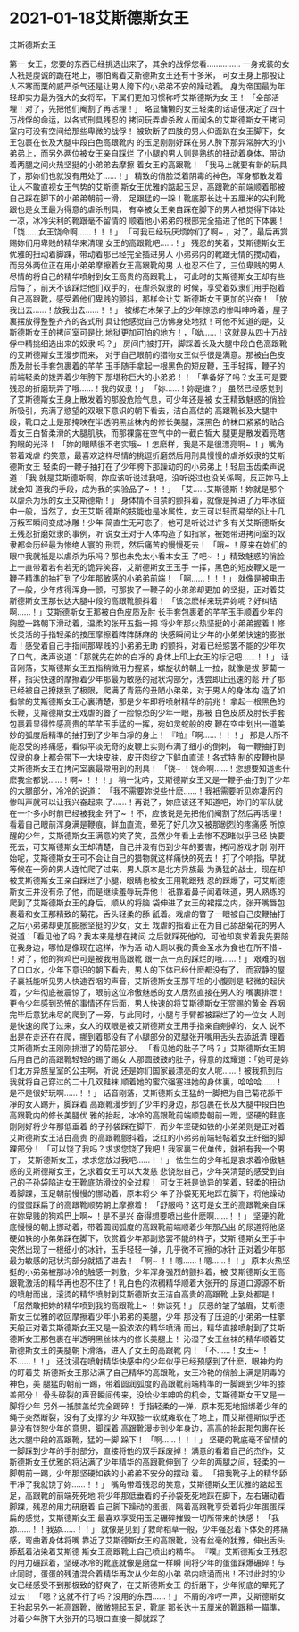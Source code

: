 # 2021-01-18艾斯德斯女王



艾斯德斯女王



第一
女王，您要的东西已经挑选出来了，其余的战俘您看……………
一身戎装的女人衹是虔诚的跪在地上，哪怕离着艾斯德斯女王还有十多米，
可女王身上那股让人不寒而栗的威严杀气还是让男人胯下的小弟弟不安的躁动着。
身为帝国最为年轻却实力最为强大的女将军，下属们更加习惯称呼艾斯德斯为女
王！
「全部活埋！对了，先把他们阉割了再活埋！」
略显慵懒的女王轻柔的话语便决定了四十万战俘的命运，以各式刑具残忍的
拷问玩弄虐杀敌人而闻名的艾斯德斯女王拷问室内可没有空间给那些卑微的战俘！
被砍断了四肢的男人仰面趴在女王脚下，女王包裹在长及大腿中段白色高跟靴内
的玉足刚刚好踩在男人胯下那异常肿大的小弟弟上，而另外两位被女王亲自踩烂
了小腿的男人则是熟练的扭动着身体，带动着两腿之间火热坚挺的小弟弟去摩擦
着女王的高跟靴！
「我马上就要有新的玩具了，那妳们也就没有用处了……！」
精致的俏脸泛着阴毒的神色，浑身都散发着让人不敢直视女王气势的艾斯德
斯女王优雅的踮起玉足，高跟靴的前端顺着那被自己踩在脚下的小弟弟朝前一滑，
足跟猛的一跺！靴底那长达十五厘米的尖利靴跟也是女王最为得意的虐杀刑具，
有幸被女王亲自踩在脚下的男人衹觉得下体处一凉，冰冷尖利的靴跟毫不留情的
顺着他小弟弟的根部完全插进了他的下体裏！
「饶……女王饶命啊……！！！」
「可我已经玩厌烦妳们了啊~ ，对了，最后再赏赐妳们用卑贱的精华来清理
女王的高跟靴吧……！」
残忍的笑着，艾斯德斯女王优雅的扭动着脚踝，带动着那已经完全插进男人
小弟弟内的靴跟无情的搅动着，而另外两位正在用小弟弟摩擦着女王高跟靴的男
人也忍不住了，三位卑贱的男人尽情的将自己的精华喷射到女王高贵的高跟靴上，
可此时的艾斯德斯女王却有些后悔了，前天不该踩烂他们双手的，在虐杀奴隶的
时候，享受着奴隶们用手抱着自己高跟靴，感受着他们卑贱的颤抖，那样会让艾
斯德斯女王更加的兴奋！
「放我出去……！放我出去……！！」
被绑在木架子上的少年惊恐的惨叫呻吟着，屋子裏摆放得整整齐齐的各式刑
具让他感觉自己仿佛身处地狱！可他不知道的是，艾斯德斯女王的拷问室可是比
地狱更加可怕的地方！，「呦……！这就是从四十万战俘中精挑细选出来的奴隶
吗？」
房间门被打开，脚踩着长及大腿中段白色高跟靴的艾斯德斯女王漫步而来，
对于自己眼前的猎物女王似乎很是满意。那被白色皮质及肘长手套包裹着的芊芊
玉手随手拿起一根黑色的短皮鞭，玉手轻挥，鞭子的前端轻柔的拨弄着少年胯下
那堪称巨大的小弟弟！！
「準备好了吗？女王可是要残忍的折磨玩弄了哦……！我的奴隶！」
「妳……！妳是谁？」
虽然已经感觉到了艾斯德斯女王身上散发着的那股危险气息，可少年还是被
女王精致魅惑的俏脸所吸引，充满了慾望的双眼下意识的朝下看去，洁白高估的
高跟靴长及大腿中段，靴口之上是那掩映在半透明黑丝袜内的修长美腿，深黑色
的袜口紧紧的贴合着女王白皙柔滑的大腿肌肤，而那裸露在空气中的一截白皙大
腿更是散发着亮瞎狗眼的光泽！
「妳的眼睛很不老实哦~ ！怎麽样，我是不是很漂亮啊~ ！」嘴角带着戏虐
的笑意，最喜欢这样尽情的挑逗折磨然后用刑具慢慢的虐杀奴隶的艾斯德斯女王
轻柔的一鞭子抽打在了少年胯下那躁动的的小弟弟上！轻启玉齿柔声说道：「我
就是艾斯德斯啊，妳应该听说过我吧，没听说过也没关係啊，反正妳马上就会知
道我的手段，成为我的实验品了~ ！！」
「艾……艾斯德斯！妳就是那个以虐杀为乐的女王艾斯德斯！」
身体情不自禁的颤抖着，就像是掉进了万年冰窟中一般，当然了，女王艾斯
德斯的技能也是冰属性，女王可以轻而易举的让十几万叛军瞬间变成冰雕！少年
简直生无可恋了，他可是听说过许多有关艾斯德斯女王残忍折磨奴隶的事例，听
说女王对于人体构造了如指掌，被她带进拷问室的奴隶都会历经最为惨绝人寰的
刑罚，然后痛苦的慢慢死去！
「哦~ ！原来在妳们的眼中我就衹是以虐杀为乐吗？那也未免太小看本女王
了吧~ ！」精致魅惑的俏脸上一直带着若有若无的诡异笑容，艾斯德斯女王玉手
一挥，黑色的短皮鞭又是一鞭子精準的抽打到了少年那敏感的小弟弟前端！
「啊……！！！」
就像是被电击了一般，少年疼得浑身一颤，可那挨了一鞭子的小弟弟却更加
的坚挺，正对着艾斯德斯女王那长达大腿中段的高跟靴颤抖着！
「该怎麽样来玩弄妳呢？好纠结啊……！」艾斯德斯女王那被白色皮质及肘
长手套包裹着的芊芊玉手顺着少年的胸膛一路朝下滑动着，温柔的张开五指一把
将少年那火热坚挺的小弟弟握着！修长灵活的手指轻柔的按压摩擦着阵阵酥麻的
快感瞬间让少年的小弟弟快速的膨胀着！感受着自己手指间那卑贱的小弟弟无助
的颤抖，对着已经慾罢不能的少年吹了口气，柔声说道：「那就先在妳的白凈的
身体上印上女王的标记吧……！！」
话音刚落，艾斯德斯女王五指稍微用力握紧，螺旋状的朝上一拉，就像是拔
萝蔔一样，指尖快速的摩擦着少年那最为敏感的冠状沟部分，浅尝即止迅速的鬆
开了那已经被自己撩拨到了极限，爬满了青筋的丑陋小弟弟，对于男人的身体构
造了如指掌的艾斯德斯女王心裏清楚，那是少年即将喷射精华的前兆！
拿起一根黑色的长鞭，艾斯德斯女王戏虐的瞥了一脸惊恐的少年一眼，那被
白色皮质及肘长手套包裹着显得性感高贵的芊芊玉手猛的一挥，宛如灵蛇般的皮
鞭在空中划出一道美妙的弧度后精準的抽打到了少年白凈的身上！
『啪』「啊……！！！」
那是人所不能忍受的疼痛感，看似平淡无奇的皮鞭上实则布满了细小的倒刺，
每一鞭抽打到奴隶的身上都会带下一大块皮肤，皮开肉绽之下鲜血直流！各式特
制的皮鞭也是艾斯德斯女王在拷问室裏最常用到的刑具！
「饶~ ！饶命啊……！您想要知道些什麽我全都说……！啊~ ！！！」
稍一沈吟，艾斯德斯女王又是一鞭子抽打到了少年的大腿部分，冷冷的说道：
「我不需要妳说些什麽……！我衹需要听见妳凄厉的惨叫声就可以让我兴奋起来
了……！再说了，妳应该还不知道吧，妳们的军队就在一个多小时前已经被我全
歼了~ ！不，应该说是先把他们阉割了然后再活埋！
看着自己眼前浑身满是鞭痕，鲜血直流，晕死了好几次又被那剧烈的疼痛感
所惊醒的少年，艾斯德斯女王满意的笑了笑，虽然少年看上去惨不忍睹似乎已经
快要死去，可艾斯德斯女王却清楚，自己并没有伤到少年的要害，拷问游戏才刚
刚开始呢，艾斯德斯女王可不会让自己的猎物就这样痛快的死去！
打了个响指，早就等候在一旁的男人连忙爬了过来，男人原本是北方异族最
为勇猛的战士，现在却被艾斯德斯女王亲自踩烂了小腿，眼睛也被女王用靴跟残
忍的踩爆了，可艾斯德斯女王并没有杀了他，而是继续羞辱玩弄他！
衹靠着鼻子闻着味道，男人熟练的爬到了艾斯德斯女王的身后，顺从的将脑
袋伸进了女王的裙摆之内，张开嘴唇包裹着和女王那精致的菊花，舌头轻柔的舔
舐着。戏虐的瞥了一眼被自己皮鞭抽打之后小弟弟却更加膨胀坚挺的少女，女王
戏虐的指着正在为自己舔舐菊花的男人说道：「看见他了吗？我本来是想在拷问
之后就踩死他的，可他却哀求着我先要陪在我身边，哪怕是像现在这样，作为活
动人厕以我的黄金圣水为食也在所不惜~ ！对了，他的狗鸡巴可是被我用高跟靴
跟一点一点的踩烂的哦……！」
艰难的咽了口口水，少年下意识的朝下看去，男人的下体已经什麽都没有了，
而寂静的屋子裏衹能听见男人快速吞咽的声音，艾斯德斯女王那平坦的小腹则是
轻微的起伏着，少年彻底被震惊了，眼前这位冷傲魅惑的女人居然直接在男人的
嘴裏排泄！
更令少年感到恐怖的事情还在后面，男人快速的将艾斯德斯女王赏赐的黄金
吞咽完毕后意犹未尽的爬到了一旁，与此同时，小腿与手臂都被踩烂了的一位女
人则是快速的爬了过来，女人的双眼是被艾斯德斯女王用手指亲自剜掉的，女人
说不出是在走还在在爬，挪到着那没有了小腿部分的双腿张开嘴用舌头去舔舐清
理着艾斯德斯女王刚刚排泄了的菊花部分。
「看见她的肚子了吗？」艾斯德斯女王朝后用自己的高跟靴轻轻的踢了踢女
人那圆鼓鼓的肚子，得意的炫耀道：「她可是妳们北方异族皇室的公主啊，听说
还是妳们国家最漂亮的女人呢……！被我抓到后我就将自己穿过的二十几双鞋袜
顺着她的蜜穴强塞进她的身体裏，哈哈哈……！是不是很好玩啊……！！」
话音刚落，艾斯德斯女王猛的一脚把为自己菊花舔干凈的女人踢开，脚踩着
高跟靴漫步到了少年的身边，那包裹在长及大腿中段白色高跟靴内的修长美腿优
雅的抬起，冰冷的高跟靴前端顺势朝前一蹬，坚硬的鞋底刚刚好将少年那低垂着
的子孙袋踩在脚下，而少年坚硬如铁的小弟弟则是正对着艾斯德斯女王洁白高贵
的高跟靴颤抖着，泛红的小弟弟前端轻帖着女王纤细的脚踝部分！
「可以饶了我吗？求求您饶了我吧！我家裏三代单传，就衹有我一个男丁，
艾斯德斯女王，求求您放过我吧……！！」
怯生生的少年衹是哀求着冷傲魅惑的艾斯德斯女王，乞求着女王可以大发慈
悲饶恕自己，少年哭清楚的感受到自己的子孙袋陷进女王靴底防滑纹的全过程！
可女王衹是诡异的笑着，轻柔的扭动着脚踝，玉足朝前慢慢的挪动着，原本将少
年子孙袋死死地踩在脚下，将他躁动的蛋蛋踩扁了的高跟靴顺势朝上摩擦着！
「舒服吗？这可是女王的高跟靴亲自踩在妳卑贱的狗鸡巴上啊~ ！是不是兴
奋得想要喷出些什麽啊……！！」
坚硬的靴底慢慢的朝上挪动着，带着圆润弧度的高跟靴前端顺着少年那凸出
的尿道将他坚硬如铁的小弟弟踩在脚下，欣赏着少年那副慾罢不能的样子，艾斯
德斯女王手中突然出现了一根细小的冰针，玉手轻轻一弹，几乎微不可擦的冰针
正对着少年那最为敏感的冠状沟部分就插了进去！
「啊~ ！！嗯……！嗯……！！」
原本火热坚挺的小弟弟被那冰冷的触感一刺激，少年浑身强烈的颤抖着，被
艾斯德斯女王高跟靴激活的精华再也忍不住了！乳白色的浓稠精华顺着大张开的
尿道口源源不断的喷射而出，滚烫的精华喷射到艾斯德斯女王洁白高贵的高跟靴
上到处都是！
「居然敢把妳的精华喷到我的高跟靴上~ ！妳该死！」
厌恶的皱了皱眉，艾斯德斯女王优雅的收回摩擦着少年小弟弟的美腿，少年
那没有了压迫的小弟弟一柱擎天般正对着艾斯德斯女王又是一股浓浓的精华喷涌
而出，精华直接喷射到了艾斯德斯女王那包裹在半透明黑丝袜内的修长美腿上！
沁湿了女王丝袜的精华顺着艾斯德斯女王的美腿朝下滑落，进入了女王的高跟靴
内！
「不……！女王~ ！不……！！」
还沈浸在喷射精华快感中的少年似乎已经预感到了什麽，眼神灼灼的盯着艾
斯德斯女王那沾满了自己精华的高跟靴，女王冷艳的俏脸上满是阴毒的神色，美
腿猛的朝前一踢，带着圆润弧度的高跟靴前端精準的一脚踢到少年的膝盖部分！
骨头碎裂的声音瞬间传来，没给少年呻吟的机会，艾斯德斯女王又是一脚将少年
另外一衹膝盖给完全踢碎！
手指轻柔的一弹，原本死死地捆绑着少年的绳子突然断裂，没有了支撑的少
年双膝一软就瘫软在了地上，而艾斯德斯似乎还是没有饶恕少年的意思，脚踩着
高跟靴漫步到少年身边，高高的抬起那包裹在长达大腿中段的高跟靴，猛的一脚
跺下！
「啊……！！！」
坚硬的靴底毫不留情的一脚踩到少年的手肘部分，直接将他的双手踩废掉！
满意的看着自己的杰作，艾斯德斯女王优雅的将沾满了少年精华的高跟靴伸到了
少年的两腿之间，轻柔的一脚朝前一踢，少年那坚硬如铁的小弟弟不安分的摆动
着。
「把我靴子上的精华舔干凈了我就饶了妳……！！」
嘴角带着残忍的笑意，艾斯德斯女王优雅的踮起玉足，高跟靴的前端死死地
将少年那低垂着的子孙袋死死地踩在脚下，左右碾动着脚踝，残忍的用力研磨着
自己脚下躁动的蛋蛋，隔着高跟靴享受着将少年蛋蛋踩扁的感觉，艾斯德斯女王
最喜欢享受用玉足碾碎摧毁一切所带来的快感！
「我舔……！！我舔……！！」
就像是见到了救命稻草一般，少年强忍着下体处的疼痛感，弯曲着身体将嘴
靠近了艾斯德斯女王的高跟靴，没有丝毫的犹豫，伸出舌头舔舐着沾染着艾斯德
斯女王高跟靴上自己喷出的精华。
『噗』艾斯德斯女王残忍的用力碾踩着，坚硬冰冷的靴底就像是磨盘一样瞬
间将少年的蛋蛋踩爆碾碎！与此同时，蛋蛋的残渣混合着精华再次从少年的小弟
弟内喷涌而出！不过此时的少女已经感受不到那极致的舒爽了，在艾斯德斯女王
的折磨下，少年彻底的晕死了过去！
「嗯？这就不行了吗？没用的东西……！」
不屑的冷哼一声，艾斯德斯女王抬起另外一衹高跟靴，微微翘起玉足，靴底
那长达十五厘米的靴跟稍一瞄準，对着少年胯下大张开的马眼口直接一脚就踩了


